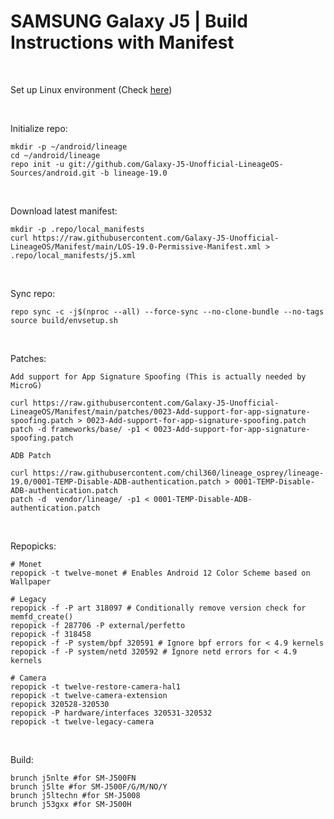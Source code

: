 # SAMSUNG Galaxy J5 | Build Instructions with Manifest
<br/>

Set up Linux environment (Check <a href="https://github.com/Galaxy-J5-Unofficial-LineageOS/Manifest/blob/main/LOS-Build-Environment.md">here</a>)

<br/>

Initialize repo:
```
mkdir -p ~/android/lineage
cd ~/android/lineage
repo init -u git://github.com/Galaxy-J5-Unofficial-LineageOS-Sources/android.git -b lineage-19.0
```
<br/>


Download latest manifest:
```
mkdir -p .repo/local_manifests
curl https://raw.githubusercontent.com/Galaxy-J5-Unofficial-LineageOS/Manifest/main/LOS-19.0-Permissive-Manifest.xml > .repo/local_manifests/j5.xml
```
<br/>

Sync repo:
```
repo sync -c -j$(nproc --all) --force-sync --no-clone-bundle --no-tags
source build/envsetup.sh
```
<br/>

Patches:

```Add support for App Signature Spoofing (This is actually needed by MicroG)```
```
curl https://raw.githubusercontent.com/Galaxy-J5-Unofficial-LineageOS/Manifest/main/patches/0023-Add-support-for-app-signature-spoofing.patch > 0023-Add-support-for-app-signature-spoofing.patch
patch -d frameworks/base/ -p1 < 0023-Add-support-for-app-signature-spoofing.patch
```

```ADB Patch ```
```
curl https://raw.githubusercontent.com/chil360/lineage_osprey/lineage-19.0/0001-TEMP-Disable-ADB-authentication.patch > 0001-TEMP-Disable-ADB-authentication.patch
patch -d  vendor/lineage/ -p1 < 0001-TEMP-Disable-ADB-authentication.patch
```
<br/>

Repopicks:
```
# Monet
repopick -t twelve-monet # Enables Android 12 Color Scheme based on Wallpaper

# Legacy
repopick -f -P art 318097 # Conditionally remove version check for memfd_create()
repopick -f 287706 -P external/perfetto
repopick -f 318458
repopick -f -P system/bpf 320591 # Ignore bpf errors for < 4.9 kernels
repopick -f -P system/netd 320592 # Ignore netd errors for < 4.9 kernels

# Camera
repopick -t twelve-restore-camera-hal1
repopick -t twelve-camera-extension
repopick 320528-320530
repopick -P hardware/interfaces 320531-320532
repopick -t twelve-legacy-camera

```
<br/>

Build:
```
brunch j5nlte #for SM-J500FN
brunch j5lte #for SM-J500F/G/M/NO/Y
brunch j5ltechn #for SM-J5008
brunch j53gxx #for SM-J500H
```

<br/>
